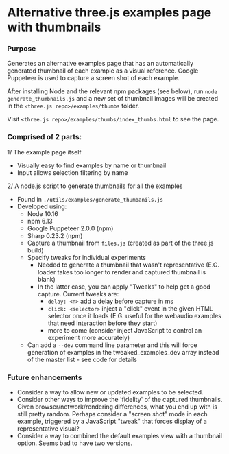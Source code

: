 # Alternative three.js examples page with thumbnails #

### Purpose ###

Generates an alternative examples page that has an automatically generated thumbnail of each example as a visual reference. Google Puppeteer is used to capture a screen shot of each example. 

After installing Node and the relevant npm packages (see below), run `node generate_thumbnails.js` and a new set of thumbnail images will be created in the `<three.js repo>/examples/thumbs` folder. 

Visit `<three.js repo>/examples/thumbs/index_thumbs.html` to see the page.

### Comprised of 2 parts: ###

1/ The example page itself
  * Visually easy to find examples by name or thumbnail
  * Input allows selection filtering by name

2/ A node.js script to generate thumbnails for all the examples
* Found in `./utils/examples/generate_thumbanils.js`
* Developed using:
  * Node 10.16
  * npm 6.13
  * Google Puppeteer 2.0.0 (npm)
  * Sharp 0.23.2 (npm)
  * Capture a thumbnail from `files.js` (created as part of the three.js build)
  * Specify tweaks for individual experiments
    * Needed to generate a thumbnail that wasn't representative (E.G. loader takes too longer to render and captured thumbnail is blank)
    * In the latter case, you can apply "Tweaks" to help get a good capture. Current tweaks are:
        * `delay: <n>` add a delay before capture in ms
        * `click: <selector>` inject a "click" event in the given HTML selector once it loads (E.G. useful for the webaudio examples that need interaction before they start)
        * more to come (consider inject JavaScript to control an experiment more accurately)
  * Can add a `--dev` command line parameter and this will force generation of examples in the tweaked_examples_dev array instead of the master list - see code for details

### Future enhancements ###
* Consider a way to allow new or updated examples to be selected.
* Consider other ways to improve the 'fidelity' of the captured thumbnails. Given browser/network/rendering differences, what you end up with is still pretty random.  Perhaps consider a "screen shot" mode in each example, triggered by a JavaScript "tweak" that forces display of a representative visual?
* Consider a way to combined the default examples view with a thumbnail option.  Seems bad to have two versions.